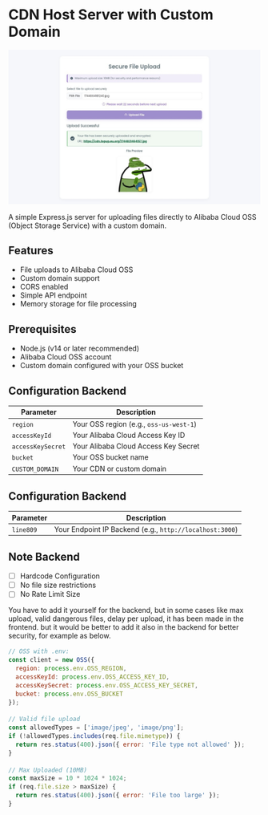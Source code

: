# CDN Host Server with Custom Domain
<div align="center">
  <img src="https://raw.githubusercontent.com/SMMURDA/cdn-host/main/screenshot/result.jpg" alt="Hasil Screenshot" style="max-width: 100%; height: auto;" />
</div>


A simple Express.js server for uploading files directly to Alibaba Cloud OSS (Object Storage Service) with a custom domain.

## Features

- File uploads to Alibaba Cloud OSS
- Custom domain support
- CORS enabled
- Simple API endpoint
- Memory storage for file processing

## Prerequisites

- Node.js (v14 or later recommended)
- Alibaba Cloud OSS account
- Custom domain configured with your OSS bucket

## Configuration Backend

| Parameter         | Description                          |
|-------------------|--------------------------------------|
| `region`          | Your OSS region (e.g., `oss-us-west-1`) |
| `accessKeyId`     | Your Alibaba Cloud Access Key ID     |
| `accessKeySecret` | Your Alibaba Cloud Access Key Secret |
| `bucket`          | Your OSS bucket name                 |
| `CUSTOM_DOMAIN`   | Your CDN or custom domain            |

## Configuration Backend

| Parameter         | Description                          |
|-------------------|--------------------------------------|
| `line809`          | Your Endpoint IP Backend (e.g., `http://localhost:3000`) |`) |

## Note Backend

   - [ ] Hardcode Configuration
   - [ ] No file size restrictions
   - [ ] No Rate Limit Size

You have to add it yourself for the backend, but in some cases like max upload, valid dangerous files, delay per upload, it has been made in the frontend. but it would be better to add it also in the backend for better security, for example as below.

```javascript
// OSS with .env:
const client = new OSS({
  region: process.env.OSS_REGION, 
  accessKeyId: process.env.OSS_ACCESS_KEY_ID,
  accessKeySecret: process.env.OSS_ACCESS_KEY_SECRET,
  bucket: process.env.OSS_BUCKET
});

// Valid file upload
const allowedTypes = ['image/jpeg', 'image/png'];
if (!allowedTypes.includes(req.file.mimetype)) {
  return res.status(400).json({ error: 'File type not allowed' });
}

// Max Uploaded (10MB)
const maxSize = 10 * 1024 * 1024;
if (req.file.size > maxSize) {
  return res.status(400).json({ error: 'File too large' });
}
```

